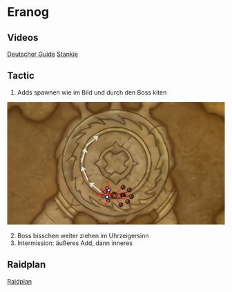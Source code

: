 # Eranog

## Videos

[Deutscher Guide](https://www.youtube.com/watch?v=GZQUImunHiA)
[Stankie](https://www.youtube.com/watch?v=bwI5R4EqrAQ)

## Tactic

1. Adds spawnen wie im Bild und durch den Boss kiten

![How to adds](/images/eranog.png)

2. Boss bisschen weiter ziehen im Uhrzeigersinn
3. Intermission: äußeres Add, dann inneres

## Raidplan

[Raidplan](https://raidplan.io/plan/BdQ9eFFr-9BNeWqf)



